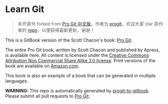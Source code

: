 Learn Git
======
> 本开源书 forked from [Pro Git 中文版](https://github.com/0532/progit)，作者为 [progit](https://github.com/progit)，欢迎大家 star 原作者的 [repo](https://github.com/0532/progit)，以便获得最新更新，谢谢！

This is a GitBook version of the Scott Chacon's book: [Pro Git](https://github.com/progit/progit).

The entire Pro Git book, written by Scott Chacon and published by Apress, is available here. All content is licensed under the [Creative Commons Attribution Non Commercial Share Alike 3.0 license](http://creativecommons.org/licenses/by-nc-sa/3.0/). Print versions of the book are available on [Amazon.com](http://www.amazon.com/gp/product/1430218339?ie=UTF8&camp=1789&creative=9325&creativeASIN=1430218339&linkCode=as2&tag=git-sfconservancy-20).

This book is also an example of a book that can be generated in multiple languages.

**WARNING:** This repo is automatically generated by [progit-to-gitbook](https://github.com/AaronO/progit-to-gitbook). Please submit all pull requests to [Pro Git](https://github.com/progit/progit).
